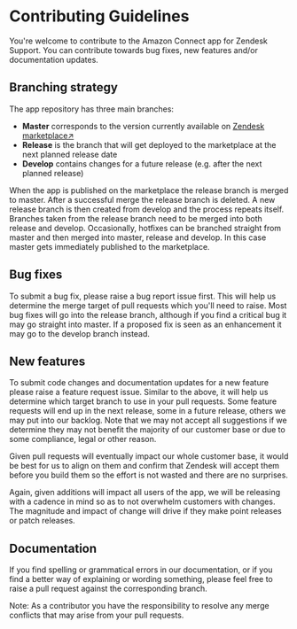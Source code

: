 # Contributing Guidelines
You're welcome to contribute to the Amazon Connect app for Zendesk Support. You can contribute towards bug fixes, new features and/or documentation updates.

## Branching strategy
The app repository has three main branches:
- **Master** corresponds to the version currently available on [Zendesk marketplace↗](https://www.zendesk.com/apps/support/amazon-connect/)
- **Release** is the branch that will get deployed to the marketplace at the next planned release date
- **Develop** contains changes for a future release (e.g. after the next planned release)

When the app is published on the marketplace the release branch is merged to master. After a successful merge the release branch is deleted. A new release branch is then created from develop and the process repeats itself.
Branches taken from the release branch need to be merged into both release and develop.
Occasionally, hotfixes can be branched straight from master and then merged into master, release and develop. In this case master gets immediately published to the marketplace. 
## Bug fixes
To submit a bug fix, please raise a bug report issue first. This will help us determine the merge target of pull requests which you'll need to raise. Most bug fixes will go into the release branch, although if you find a critical bug it may go straight into master. If a proposed fix is seen as an enhancement it may go to the develop branch instead. 
## New features
To submit code changes and documentation updates for a new feature please raise a feature request issue. Similar to the above, it will help us determine which target branch to use in your pull requests. Some feature requests will end up in the next release, some in a future release, others we may put into our backlog. Note that we may not accept all suggestions if we determine they may not benefit the majority of our customer base or due to some compliance, legal or other reason.

Given pull requests will eventually impact our whole customer base, it would be best for us to align on them and confirm that Zendesk will accept them before you build them so the effort is not wasted and there are no surprises.

Again, given additions will impact all users of the app, we will be releasing with a cadence in mind so as to not overwhelm customers with changes. The magnitude and impact of change will drive if they make point releases or patch releases.

## Documentation
If you find spelling or grammatical errors in our documentation, or if you find a better way of explaining or wording something, please feel free to raise a pull request against the corresponding branch.

Note: As a contributor you have the responsibility to resolve any merge conflicts that may arise from your pull requests.
